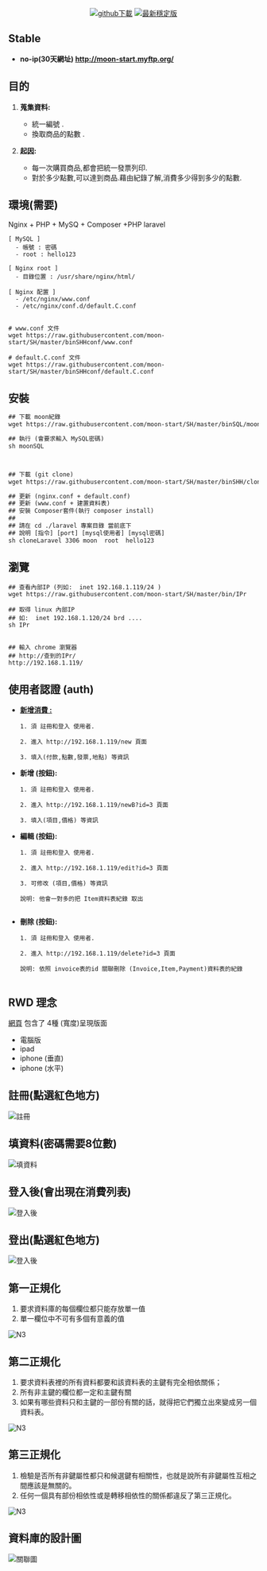 <!-- <p align="center"><img src="https://res.cloudinary.com/dtfbvvkyp/image/upload/v1566331377/laravel-logolockup-cmyk-red.svg" width="400"></p> -->

<!-- <p align="center">
<a href="#">
  <img src="https://travis-ci.org/laravel/framework.svg" alt="建立狀態"></a>
<a href="https://github.com/moon-start/laravel/archive/master.zip">
  <img src="https://poser.pugx.org/laravel/framework/d/total.svg" alt="github下載"></a>
<a href="http://moon-start.myftp.org/">
  <img src="https://poser.pugx.org/laravel/framework/v/stable.svg" alt="最新穩定版"></a>
<a href="#">
  <img src="https://poser.pugx.org/laravel/framework/license.svg" alt="執照"></a>
</p> -->

<p align="center">
<a href="https://github.com/moon-start/laravel/archive/master.zip">
  <img src="https://poser.pugx.org/laravel/framework/d/total.svg" alt="github下載"></a>
<a href="http://moon-start.myftp.org/">
  <img src="https://poser.pugx.org/laravel/framework/v/stable.svg" alt="最新穩定版"></a>
</p>

## Stable
+ **no-ip(30天網址) http://moon-start.myftp.org/**

## 目的
<!-- <table><tr><td bgcolor=orange>背景色是：orange</td></tr></table> -->
<!-- <table><tr><td bgcolor=orange> -->
1. **蒐集資料:**
   - 統一編號 .
   - 換取商品的點數 .

2. **起因:**
   - 每一次購買商品,都會把統一發票列印.
   - 對於多少點數,可以達到商品.藉由紀錄了解,消費多少得到多少的點數. 
<!-- </td></tr></table> -->


## 環境(需要)

Nginx + PHP + MySQ + Composer +PHP laravel

```
[ MySQL ]
  - 帳號 : 密碼 
  - root : hello123

[ Nginx root ]
  - 目錄位置 : /usr/share/nginx/html/

[ Nginx 配置 ]
  - /etc/nginx/www.conf
  - /etc/nginx/conf.d/default.C.conf
  

```
```
# www.conf 文件
wget https://raw.githubusercontent.com/moon-start/SH/master/binSHHconf/www.conf

# default.C.conf 文件
wget https://raw.githubusercontent.com/moon-start/SH/master/binSHHconf/default.C.conf
```




## 安裝 
```html
## 下載 moon紀錄
wget https://raw.githubusercontent.com/moon-start/SH/master/binSQL/moonSQL

## 執行 (會要求輸入 MySQL密碼)
sh moonSQL



## 下載 (git clone)
wget https://raw.githubusercontent.com/moon-start/SH/master/binSHH/cloneLaravel

## 更新 (nginx.conf + default.conf)
## 更新 (www.conf + 建置資料表)
## 安裝 Composer套件(執行 composer install)
##
## 請在 cd ./laravel 專案目錄 當前底下
## 說明 [指令] [port] [mysql使用者] [mysql密碼]
sh cloneLaravel 3306 moon  root  hello123

```

## 瀏覽
```
## 查看內部IP (列如:  inet 192.168.1.119/24 )
wget https://raw.githubusercontent.com/moon-start/SH/master/bin/IPr

## 取得 linux 內部IP
## 如:  inet 192.168.1.120/24 brd ....
sh IPr


## 輸入 chrome 瀏覽器
## http://查到的IPr/
http://192.168.1.119/
```



<!-- ## 使用者認證 (auth)
- **[新增消費 :](https://raw.githubusercontent.com/moon-start/laravel/master/moon/新增消費.jpeg)**  -->

## 使用者認證 (auth)
- **[新增消費 :](https://github.com/moon-start/laravel/blob/master/moon/新增消費.md)**
  ``` 
  1. 須 註冊和登入 使用者.
  
  2. 進入 http://192.168.1.119/new 頁面
  
  3. 填入(付款,點數,發票,地點) 等資訊
  ```
- **新增 (按鈕):**
  ```
  1. 須 註冊和登入 使用者.
  
  2. 進入 http://192.168.1.119/newB?id=3 頁面
  
  3. 填入(項目,價格) 等資訊
  ```

- **編輯 (按鈕):**
  ```
  1. 須 註冊和登入 使用者.
  
  2. 進入 http://192.168.1.119/edit?id=3 頁面
  
  3. 可修改 (項目,價格) 等資訊

  說明: 他會一對多的把 Item資料表紀錄 取出 


- **刪除 (按鈕):**
  ```
  1. 須 註冊和登入 使用者.
  
  2. 進入 http://192.168.1.119/delete?id=3 頁面
  
  說明: 依照 invoice表的id 關聯刪除 (Invoice,Item,Payment)資料表的紀錄
    

## RWD 理念

[網頁](http://moon-start.myftp.org/QB) 包含了 4種 (寬度)呈現版面

- 電腦版
- ipad
- iphone (垂直)
- iphone (水平)

## 註冊(點選紅色地方)
![註冊](
https://raw.githubusercontent.com/moon-start/laravel/master/moon/註冊.jpg)

## 填資料(密碼需要8位數)
![填資料](
https://raw.githubusercontent.com/moon-start/laravel/master/moon/填資料.jpg)

## 登入後(會出現在消費列表)
![登入後](
https://raw.githubusercontent.com/moon-start/laravel/master/moon/登入後.jpg)

## 登出(點選紅色地方)
![登入後](
https://raw.githubusercontent.com/moon-start/laravel/master/moon/登出.jpg)



  
## 第一正規化
  1. 要求資料庫的每個欄位都只能存放單一值
  2. 單一欄位中不可有多個有意義的值


<!-- <p align="center"><img src="https://imgur.com/x6XHj9f.png" width="800"></p> -->
![N3](
https://raw.githubusercontent.com/moon-start/laravel/master/moon/N1.PNG)


## 第二正規化
  1. 要求資料表裡的所有資料都要和該資料表的主鍵有完全相依關係；
  2. 所有非主鍵的欄位都一定和主鍵有關
  3. 如果有哪些資料只和主鍵的一部份有關的話，就得把它們獨立出來變成另一個資料表。


<!-- <p align="center"><img src="https://imgur.com/9Qt0Evx.png" width="800"></p> -->
![N3](
https://raw.githubusercontent.com/moon-start/laravel/master/moon/N2.PNG)


## 第三正規化
  1. 檢驗是否所有非鍵屬性都只和候選鍵有相關性，也就是說所有非鍵屬性互相之間應該是無關的。
  2. 任何一個具有部份相依性或是轉移相依性的關係都違反了第三正規化。



<!-- <p align="center"><img src="https://imgur.com/bPuwBdG.png" width="800"></p> -->

<!-- <p align="center"><img src="https://raw.githubusercontent.com/moon-start/laravel/master/moon/N3.PNG" width="800"></p> -->


![N3](
https://raw.githubusercontent.com/moon-start/laravel/master/moon/N3.PNG)

## 資料庫的設計圖

![關聯圖](
https://raw.githubusercontent.com/moon-start/laravel/master/moon/關聯圖.PNG)
